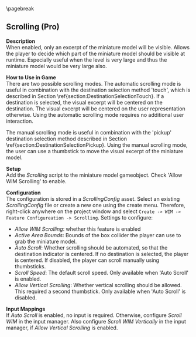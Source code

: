 
\pagebreak

## Scrolling  (Pro)

<!-- TODO: image -->
**Description**  
When enabled, only an excerpt of the miniature model will be visible. Allows the player to decide which part of the miniature model should be visible at runtime. Especially useful when the level is very large and thus the miniature model would be very large also.

**How to Use in Game**  
There are two possible scrolling modes. The automatic  scrolling mode is useful in combination with the destination selection method 'touch', which is described in Section \ref{section:DestinationSelectionTouch}. If a destination is selected, the visual excerpt will
be centered on the destination. The visual excerpt will be centered on the user representation otherwise. Using the automatic scrolling mode requires no additional user interaction.  

The manual scrolling mode is useful in combination with the 'pickup' destination selection method described in Section
\ref{section:DestinationSelectionPickup}. Using the manual scrolling mode, the user can use a thumbstick to move the visual excerpt of the miniature model.

**Setup**  
Add the *Scrolling* script to the miniature model gameobject. Check 'Allow WIM Scrolling' to enable.

**Configuration**  
The configuration is stored in a *ScrollingConfig* asset. Select an existing *ScrollingConfig* file or create a new one using the create menu. Therefore, right-click anywhere on the project window and select `Create -> WIM -> Feature Configureation -> Scrolling`. Settings to configure:

- *Allow WIM Scrolling*: whether this feature is enabled
- *Active Area Bounds*: Bounds of the box collider the player can use to grab the miniature model.
- *Auto Scroll*: Whether scrolling should be automated, so that the destination indicator is centered. If no destination is selected, the player is centered. If disabled, the player can scroll manually using thumbsticks.
- *Scroll Speed*: The default scroll speed. Only available when 'Auto Scroll' is enabled.
- *Allow Vertical Scrolling*: Whether vertical scrolling should be allowed. This required a second thumbstick. Only available when 'Auto Scroll' is disabled.

**Input Mappings**  
If *Auto Scroll* is enabled, no input is required. Otherwise, configure *Scroll WIM* in the input manager. Also configure *Scroll WIM Vertically* in the input manager, if *Allow Vertical Scrolling* is enabled.
